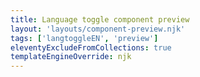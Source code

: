 ```yaml
---
title: Language toggle component preview
layout: 'layouts/component-preview.njk'
tags: ['langtoggleEN', 'preview']
eleventyExcludeFromCollections: true
templateEngineOverride: njk
---
```


<gcds-lang-toggle href="#" lang="en"></gcds-lang-toggle>
